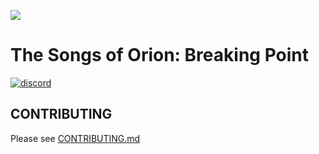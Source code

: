 ![](https://media.discordapp.net/attachments/380852053657780226/1008362037405036564/unknown.png)
# The Songs of Orion: Breaking Point


[![discord](https://discord.com/api/guilds/874074881275363458/widget.png)](https://discord.gg/Qda6mvgU)




## CONTRIBUTING

Please see [CONTRIBUTING.md](CONTRIBUTING.md)
